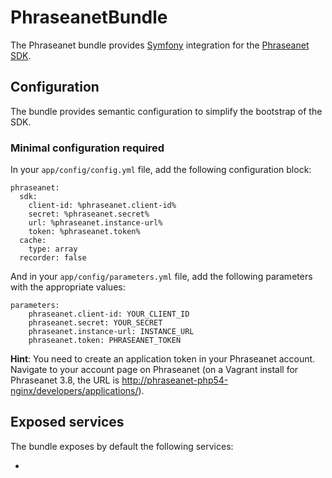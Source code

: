 # PhraseanetBundle

The Phraseanet bundle provides [Symfony](http://symfony.com) integration for the [Phraseanet SDK](https://github.com/alchemy-fr/Phraseanet-PHP-SDK).

## Configuration

The bundle provides semantic configuration to simplify the bootstrap of the SDK.

### Minimal configuration required

In your `app/config/config.yml` file, add the following configuration block:

```
phraseanet:
  sdk:
    client-id: %phraseanet.client-id%
    secret: %phraseanet.secret%
    url: %phraseanet.instance-url%
    token: %phraseanet.token%
  cache:
    type: array
  recorder: false
```

And in your `app/config/parameters.yml` file, add the following parameters with the appropriate values:

```
parameters:
    phraseanet.client-id: YOUR_CLIENT_ID
    phraseanet.secret: YOUR_SECRET
    phraseanet.instance-url: INSTANCE_URL
    phraseanet.token: PHRASEANET_TOKEN
```

**Hint**: You need to create an application token in your Phraseanet account. Navigate to your account page on Phraseanet 
(on a Vagrant install for Phraseanet 3.8, the URL is [http://phraseanet-php54-nginx/developers/applications/](http://phraseanet-php54-nginx/developers/applications/)).

## Exposed services

The bundle exposes by default the following services:

- 

